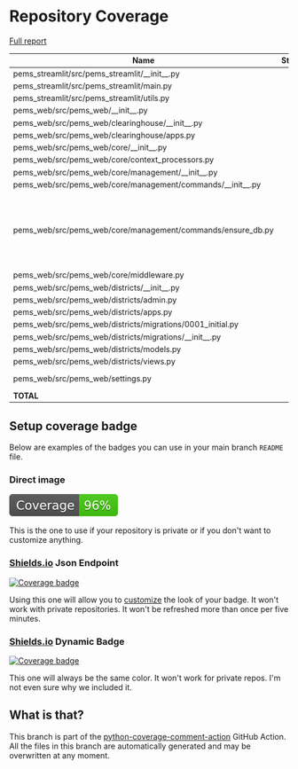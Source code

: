 # Repository Coverage

[Full report](https://htmlpreview.github.io/?https://github.com/compilerla/pems/blob/python-coverage-comment-action-data/htmlcov/index.html)

| Name                                                             |    Stmts |     Miss |   Branch |   BrPart |   Cover |   Missing |
|----------------------------------------------------------------- | -------: | -------: | -------: | -------: | ------: | --------: |
| pems\_streamlit/src/pems\_streamlit/\_\_init\_\_.py              |        0 |        0 |        0 |        0 |    100% |           |
| pems\_streamlit/src/pems\_streamlit/main.py                      |       16 |        0 |        2 |        0 |    100% |           |
| pems\_streamlit/src/pems\_streamlit/utils.py                     |       35 |        0 |        4 |        0 |    100% |           |
| pems\_web/src/pems\_web/\_\_init\_\_.py                          |        5 |        2 |        0 |        0 |     60% |       5-7 |
| pems\_web/src/pems\_web/clearinghouse/\_\_init\_\_.py            |        0 |        0 |        0 |        0 |    100% |           |
| pems\_web/src/pems\_web/clearinghouse/apps.py                    |        4 |        0 |        0 |        0 |    100% |           |
| pems\_web/src/pems\_web/core/\_\_init\_\_.py                     |        0 |        0 |        0 |        0 |    100% |           |
| pems\_web/src/pems\_web/core/context\_processors.py              |        6 |        1 |        0 |        0 |     83% |        13 |
| pems\_web/src/pems\_web/core/management/\_\_init\_\_.py          |        0 |        0 |        0 |        0 |    100% |           |
| pems\_web/src/pems\_web/core/management/commands/\_\_init\_\_.py |        0 |        0 |        0 |        0 |    100% |           |
| pems\_web/src/pems\_web/core/management/commands/ensure\_db.py   |      181 |        4 |       42 |        4 |     96% |73, 87-89, 99, 103->exit, 230->232, 300->304 |
| pems\_web/src/pems\_web/core/middleware.py                       |        9 |        1 |        2 |        1 |     82% |        19 |
| pems\_web/src/pems\_web/districts/\_\_init\_\_.py                |        0 |        0 |        0 |        0 |    100% |           |
| pems\_web/src/pems\_web/districts/admin.py                       |        3 |        0 |        0 |        0 |    100% |           |
| pems\_web/src/pems\_web/districts/apps.py                        |        3 |        0 |        0 |        0 |    100% |           |
| pems\_web/src/pems\_web/districts/migrations/0001\_initial.py    |        5 |        0 |        0 |        0 |    100% |           |
| pems\_web/src/pems\_web/districts/migrations/\_\_init\_\_.py     |        0 |        0 |        0 |        0 |    100% |           |
| pems\_web/src/pems\_web/districts/models.py                      |        7 |        0 |        0 |        0 |    100% |           |
| pems\_web/src/pems\_web/districts/views.py                       |       17 |        0 |        0 |        0 |    100% |           |
| pems\_web/src/pems\_web/settings.py                              |       54 |        2 |        6 |        1 |     95% |   129-130 |
|                                                        **TOTAL** |  **345** |   **10** |   **56** |    **6** | **96%** |           |


## Setup coverage badge

Below are examples of the badges you can use in your main branch `README` file.

### Direct image

[![Coverage badge](https://raw.githubusercontent.com/compilerla/pems/python-coverage-comment-action-data/badge.svg)](https://htmlpreview.github.io/?https://github.com/compilerla/pems/blob/python-coverage-comment-action-data/htmlcov/index.html)

This is the one to use if your repository is private or if you don't want to customize anything.

### [Shields.io](https://shields.io) Json Endpoint

[![Coverage badge](https://img.shields.io/endpoint?url=https://raw.githubusercontent.com/compilerla/pems/python-coverage-comment-action-data/endpoint.json)](https://htmlpreview.github.io/?https://github.com/compilerla/pems/blob/python-coverage-comment-action-data/htmlcov/index.html)

Using this one will allow you to [customize](https://shields.io/endpoint) the look of your badge.
It won't work with private repositories. It won't be refreshed more than once per five minutes.

### [Shields.io](https://shields.io) Dynamic Badge

[![Coverage badge](https://img.shields.io/badge/dynamic/json?color=brightgreen&label=coverage&query=%24.message&url=https%3A%2F%2Fraw.githubusercontent.com%2Fcompilerla%2Fpems%2Fpython-coverage-comment-action-data%2Fendpoint.json)](https://htmlpreview.github.io/?https://github.com/compilerla/pems/blob/python-coverage-comment-action-data/htmlcov/index.html)

This one will always be the same color. It won't work for private repos. I'm not even sure why we included it.

## What is that?

This branch is part of the
[python-coverage-comment-action](https://github.com/marketplace/actions/python-coverage-comment)
GitHub Action. All the files in this branch are automatically generated and may be
overwritten at any moment.
